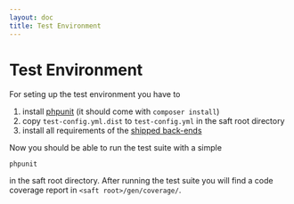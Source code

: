```yaml
---
layout: doc
title: Test Environment
---
```


# Test Environment

For seting up the test environment you have to
1. install [phpunit](https://phpunit.de/) (it should come with `composer install`)
2. copy `test-config.yml.dist` to `test-config.yml` in the saft root directory
3. install all requirements of the [shipped back-ends](backends#shipped-back-endss)

Now you should be able to run the test suite with a simple

    phpunit

in the saft root directory.
After running the test suite you will find a code coverage report in `<saft root>/gen/coverage/`.
